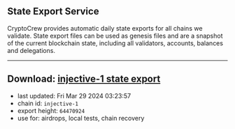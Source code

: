 ## State Export Service
CryptoCrew provides automatic daily state exports for all chains we validate. State export files can be used as genesis files and are a snapshot of the current blockchain state, including all validators, accounts, balances and delegations.

---
**Download: [injective-1 state export](https://dl-eu2.ccvalidators.com/SERVICE/injective/injective-1_export_64470924.json)**
---

- last updated: Fri Mar 29 2024 03:23:57
- chain id: `injective-1`
- export height: `64470924`
- use for: airdrops, local tests, chain recovery
